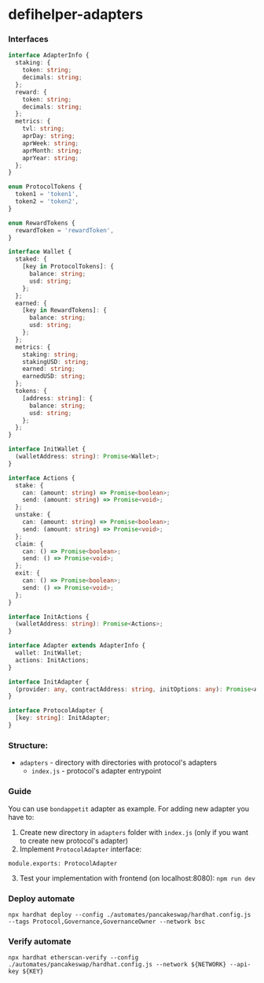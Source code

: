 # defihelper-adapters

### Interfaces

```typescript
interface AdapterInfo {
  staking: {
    token: string;
    decimals: string;
  };
  reward: {
    token: string;
    decimals: string;
  };
  metrics: {
    tvl: string;
    aprDay: string;
    aprWeek: string;
    aprMonth: string;
    aprYear: string;
  };
}

enum ProtocolTokens {
  token1 = 'token1',
  token2 = 'token2',
}

enum RewardTokens {
  rewardToken = 'rewardToken',
}

interface Wallet {
  staked: {
    [key in ProtocolTokens]: {
      balance: string;
      usd: string;
    };
  };
  earned: {
    [key in RewardTokens]: {
      balance: string;
      usd: string;
    };
  };
  metrics: {
    staking: string;
    stakingUSD: string;
    earned: string;
    earnedUSD: string;
  };
  tokens: {
    [address: string]: {
      balance: string;
      usd: string;
    };
  };
}

interface InitWallet {
  (walletAddress: string): Promise<Wallet>;
}

interface Actions {
  stake: {
    can: (amount: string) => Promise<boolean>;
    send: (amount: string) => Promise<void>;
  };
  unstake: {
    can: (amount: string) => Promise<boolean>;
    send: (amount: string) => Promise<void>;
  };
  claim: {
    can: () => Promise<boolean>;
    send: () => Promise<void>;
  };
  exit: {
    can: () => Promise<boolean>;
    send: () => Promise<void>;
  };
}

interface InitActions {
  (walletAddress: string): Promise<Actions>;
}

interface Adapter extends AdapterInfo {
  wallet: InitWallet;
  actions: InitActions;
}

interface InitAdapter {
  (provider: any, contractAddress: string, initOptions: any): Promise<Adapter>;
}

interface ProtocolAdapter {
  [key: string]: InitAdapter;
}
```

### Structure:

- `adapters` - directory with directories with protocol's adapters
  - `index.js` - protocol's adapter entrypoint

### Guide

You can use `bondappetit` adapter as example.
For adding new adapter you have to:

1. Create new directory in `adapters` folder with `index.js` (only if you want to create
   new protocol's adapter)
2. Implement `ProtocolAdapter` interface:

```
module.exports: ProtocolAdapter
```

3. Test your implementation with frontend (on localhost:8080): `npm run dev`

### Deploy automate

```
npx hardhat deploy --config ./automates/pancakeswap/hardhat.config.js --tags Protocol,Governance,GovernanceOwner --network bsc
```

### Verify automate

```
npx hardhat etherscan-verify --config ./automates/pancakeswap/hardhat.config.js --network ${NETWORK} --api-key ${KEY}
```
